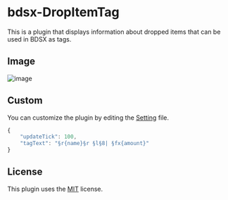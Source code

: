 # bdsx-DropItemTag
This is a plugin that displays information about dropped items that can be used in BDSX as tags.

## Image
![image](https://github.com/yeondu1062/bdsx-DropItemTag/assets/108284815/5ab8e54a-1c63-4507-bff7-3fae6ddce48f)


## Custom
You can customize the plugin by editing the [Setting](./setting.json) file.
```javascript
{
    "updateTick": 100,
    "tagText": "§r{name}§r §l§8| §fx{amount}"
}
```


## License
This plugin uses the [MIT](./LICENSE) license.
